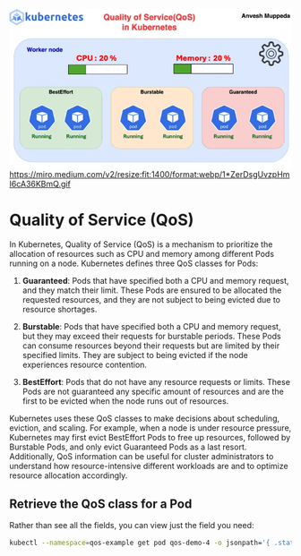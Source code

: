 ![alt text](image.png)
https://miro.medium.com/v2/resize:fit:1400/format:webp/1*ZerDsgUvzpHmI6cA36KBmQ.gif

# Quality of Service (QoS)

In Kubernetes, Quality of Service (QoS) is a mechanism to prioritize the allocation of resources such as CPU and memory among different Pods running on a node. Kubernetes defines three QoS classes for Pods:

1. **Guaranteed**: Pods that have specified both a CPU and memory request, and they match their limit. These Pods are ensured to be allocated the requested resources, and they are not subject to being evicted due to resource shortages.

2. **Burstable**: Pods that have specified both a CPU and memory request, but they may exceed their requests for burstable periods. These Pods can consume resources beyond their requests but are limited by their specified limits. They are subject to being evicted if the node experiences resource contention.

3. **BestEffort**: Pods that do not have any resource requests or limits. These Pods are not guaranteed any specific amount of resources and are the first to be evicted when the node runs out of resources.

Kubernetes uses these QoS classes to make decisions about scheduling, eviction, and scaling. For example, when a node is under resource pressure, Kubernetes may first evict BestEffort Pods to free up resources, followed by Burstable Pods, and only evict Guaranteed Pods as a last resort. Additionally, QoS information can be useful for cluster administrators to understand how resource-intensive different workloads are and to optimize resource allocation accordingly.

## Retrieve the QoS class for a Pod

Rather than see all the fields, you can view just the field you need:

```bash
kubectl --namespace=qos-example get pod qos-demo-4 -o jsonpath='{ .status.qosClass}{"\n"}'
```
